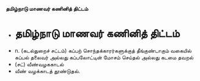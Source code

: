 **தமிழ்நாடு மாணவர் கணினித் திட்டம்**
- # தமிழ்நாடு மாணவர் கணினித் திட்டம்
- n. (கடல்துறைச் சட்டம்) கப்பற் சொந்தக்காரர்களுக்குத் தீங்குண்டாகும் வகையில் கப்பல் தலைவர் அல்லது கப்பலோட்டின் மோசம் செய்தல் அல்லது கடமை தவறல்
- (சட்) வீண்வழககாடல்
- வீண் வழக்காடத் தூண்டுதல்.

